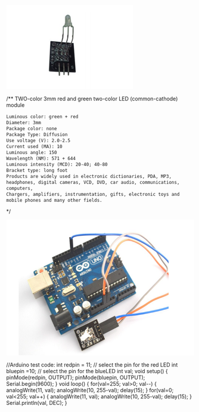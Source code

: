 ![](https://raw.githubusercontent.com/WengYongHao/37-in-1-sensors-kit-for-Arduino/master/two-color%20LED%20(common-cathode)%20module/IMG/1.png)


/**
	TWO-color
	3mm red and green two-color LED (common-cathode) module
	
	Luminous color: green + red
	Diameter: 3mm
	Package color: none
	Package Type: Diffusion
	Use voltage (V): 2.0-2.5
	Current used (MA): 10
	Luminous angle: 150
	Wavelength (NM): 571 + 644
	Luminous intensity (MCD): 20-40; 40-80
	Bracket type: long foot
	Products are widely used in electronic dictionaries, PDA, MP3, headphones, digital cameras, VCD, DVD, car audio, communications, computers,
	Chargers, amplifiers, instrumentation, gifts, electronic toys and mobile phones and many other fields.

*/


![](https://raw.githubusercontent.com/WengYongHao/37-in-1-sensors-kit-for-Arduino/master/two-color%20LED%20(common-cathode)%20module/IMG/2.png)




//Arduino test code:
int redpin = 11; // select the pin for the red LED
int bluepin =10; // select the pin for the blueLED
int val;
void setup() {
 pinMode(redpin, OUTPUT);
 pinMode(bluepin, OUTPUT);
 Serial.begin(9600);
}
void loop()
{
for(val=255; val>0; val--)
 {
 analogWrite(11, val);
 analogWrite(10, 255-val);
 delay(15);
 }
for(val=0; val<255; val++)
 {
 analogWrite(11, val);
 analogWrite(10, 255-val);
 delay(15);
 }
 Serial.println(val, DEC);
}
